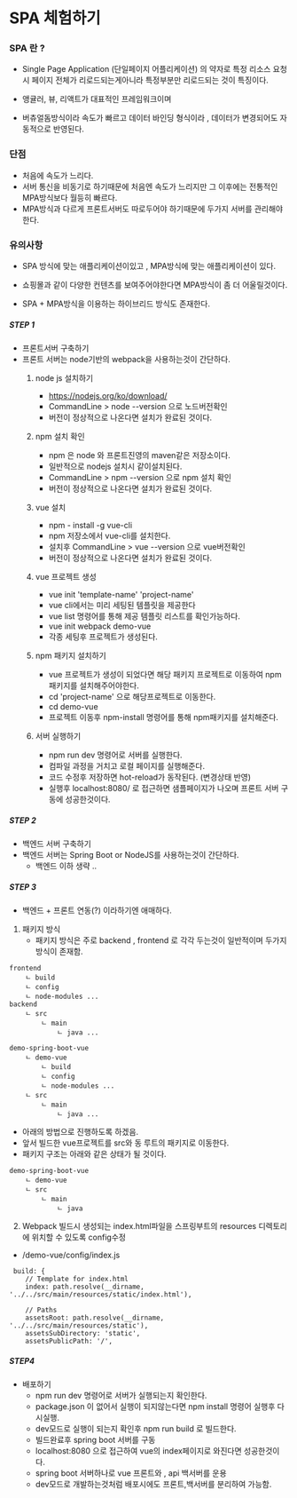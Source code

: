 # SPA 체험하기

### SPA 란 ?
- Single Page Application (단일페이지 어플리케이션) 의 약자로 특정 리소스 요청시 페이지 전체가 리로드되는게아니라 특정부분만 리로드되는 것이 특징이다.

- 앵귤러, 뷰, 리액트가 대표적인 프레임워크이며
- 버츄얼돔방식이라 속도가 빠르고 데이터 바인딩 형식이라 , 데이터가 변경되어도 자동적으로 반영된다.

### 단점 
- 처음에 속도가 느리다.
- 서버 통신을 비동기로 하기때문에 처음엔 속도가 느리지만 그 이후에는 전통적인 MPA방식보다 월등히 빠르다.
- MPA방식과 다르게 프론트서버도 따로두어야 하기때문에 두가지 서버를 관리해야한다.

### 유의사항
- SPA 방식에 맞는 애플리케이션이있고 , MPA방식에 맞는 애플리케이션이 있다.

- 쇼핑몰과 같이 다양한 컨텐츠를 보여주어야한다면 MPA방식이 좀 더 어울릴것이다.

- SPA + MPA방식을 이용하는 하이브리드 방식도 존재한다.


##### STEP 1
- 프론트서버 구축하기 
- 프론트 서버는 node기반의 webpack을 사용하는것이 간단하다.
    1. node js 설치하기
        - https://nodejs.org/ko/download/
        - CommandLine > node --version 으로 노드버전확인 
        - 버전이 정상적으로 나온다면 설치가 완료된 것이다.
    
    2. npm 설치 확인
        - npm 은 node 와 프론트진영의 maven같은 저장소이다.
        - 일반적으로 nodejs 설치시 같이설치된다.
        - CommandLine > npm --version 으로 npm 설치 확인
        - 버전이 정상적으로 나온다면 설치가 완료된 것이다.
    
    3. vue 설치
        - npm - install -g vue-cli 
        - npm 저장소에서 vue-cli를 설치한다.
        - 설치후 CommandLine > vue --version 으로 vue버전확인
        - 버전이 정상적으로 나온다면 설치가 완료된 것이다.
    
    4. vue 프로젝트 생성
        - vue init 'template-name' 'project-name'
        - vue cli에서는 미리 세팅된 템플릿을 제공한다 
        - vue list 명령어를 통해 제공 템플릿 리스트를 확인가능하다.
        - vue init webpack demo-vue
        - 각종 세팅후 프로젝트가 생성된다.
    
    5. npm 패키지 설치하기
        - vue 프로젝트가 생성이 되었다면 해당 패키지 프로젝트로 이동하여 npm 패키지를 설치해주어야한다.
        - cd 'project-name' 으로 해당프로젝트로 이동한다.
        - cd demo-vue
        - 프로젝트 이동후 npm-install 명령어를 통해 npm패키지를 설치해준다.

    6. 서버 실행하기
        - npm run dev 명령어로 서버를 실행한다.
        - 컴파일 과정을 거치고 로컬 페이지를 실행해준다. 
        - 코드 수정후 저장하면 hot-reload가 동작된다. (변경상태 반영)
        - 실행후 localhost:8080/ 로 접근하면 샘플페이지가 나오며 프론트 서버 구동에 성공한것이다.


##### STEP 2
- 백엔드 서버 구축하기
- 백엔드 서버는 Spring Boot or NodeJS를 사용하는것이 간단하다.
    - 백엔드 이하 생략 ..

##### STEP 3 
- 백엔드 + 프론트 연동(?) 이라하기엔 애매하다.
1. 패키지 방식
    - 패키지 방식은 주로 backend , frontend 로 각각 두는것이 일반적이며 두가지방식이 존재함.
```
frontend
    ㄴ build
    ㄴ config
    ㄴ node-modules ...
backend
    ㄴ src
        ㄴ main
            ㄴ java ...
```
```
demo-spring-boot-vue
    ㄴ demo-vue
        ㄴ build
        ㄴ config
        ㄴ node-modules ...
    ㄴ src
        ㄴ main
            ㄴ java ...
```

- 아래의 방법으로 진행하도록 하겠음.
- 앞서 빌드한 vue프로젝트를 src와 동 루트의 패키지로 이동한다.
- 패키지 구조는 아래와 같은 상태가 될 것이다.
```
demo-spring-boot-vue
    ㄴ demo-vue
    ㄴ src
        ㄴ main
            ㄴ java
```

2. Webpack 빌드시 생성되는 index.html파일을 스프링부트의 resources 디렉토리에 위치할 수 있도록 config수정
- /demo-vue/config/index.js
```
 build: {
    // Template for index.html
    index: path.resolve(__dirname, '../../src/main/resources/static/index.html'),

    // Paths
    assetsRoot: path.resolve(__dirname, '../../src/main/resources/static'),
    assetsSubDirectory: 'static',
    assetsPublicPath: '/',

```

##### STEP4 
- 배포하기 
    - npm run dev 명령어로 서버가 실행되는지 확인한다.
    - package.json 이 없어서 실행이 되지않는다면 npm install 명령어 실행후 다시실행.
    - dev모드로 실행이 되는지 확인후 npm run build 로 빌드한다.
    - 빌드완료후 spring boot 서버를 구동
    - localhost:8080 으로 접근하여 vue의 index페이지로 와진다면 성공한것이다.
    - spring boot 서버하나로 vue 프론트와 , api 백서버를 운용 
    - dev모드로 개발하는것처럼 배포시에도 프론트,백서버를 분리하여 가능함.
